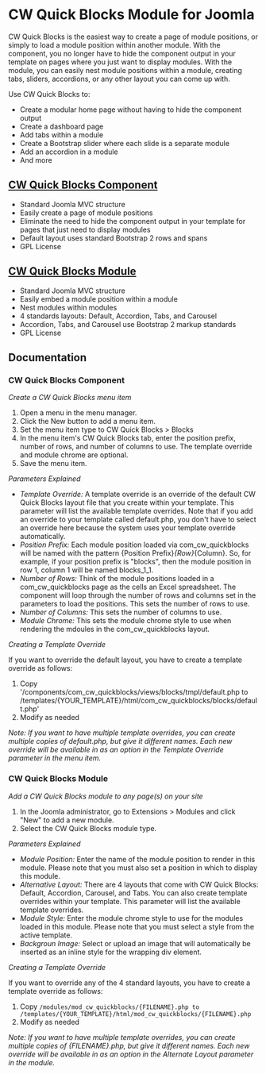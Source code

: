# CW Quick Blocks Module for Joomla

CW Quick Blocks is the easiest way to create a page of module positions, or simply to load a module position within another module. With the component, you no longer have to hide the component output in your template on pages where you just want to display modules. With the module, you can easily nest module positions within a module, creating tabs, sliders, accordions, or any other layout you can come up with.

Use CW Quick Blocks to:

* Create a modular home page without having to hide the component output
* Create a dashboard page
* Add tabs within a module
* Create a Bootstrap slider where each slide is a separate module
* Add an accordion in a module
* And more

## [CW Quick Blocks Component](https://github.com/corywebbmedia/com_cw_quickblocks)

* Standard Joomla MVC structure
* Easily create a page of module positions
* Eliminate the need to hide the component output in your template for pages that just need to display modules
* Default layout uses standard Bootstrap 2 rows and spans
* GPL License

## [CW Quick Blocks Module](https://github.com/corywebbmedia/mod_cw_quickblocks)

* Standard Joomla MVC structure
* Easily embed a module position within a module
* Nest modules within modules
* 4 standards layouts: Default, Accordion, Tabs, and Carousel
* Accordion, Tabs, and Carousel use Bootstrap 2 markup standards
* GPL License

## Documentation

### CW Quick Blocks Component

*Create a CW Quick Blocks menu item*

1. Open a menu in the menu manager.
2. Click the New button to add a menu item.
3. Set the menu item type to CW Quick Blocks > Blocks
4. In the menu item's CW Quick Blocks tab, enter the position prefix, number of rows, and number of columns to use. The template override and module chrome are optional.
5. Save the menu item.

*Parameters Explained*

* *Template Override:* A template override is an override of the default CW Quick Blocks layout file that you create within your template. This parameter will list the available template overrides. Note that if you add an override to your template called default.php, you don't have to select an override here because the system uses your template override automatically.
* *Position Prefix:* Each module position loaded via com_cw_quickblocks will be named with the pattern {Position Prefix}_{Row}_{Column}. So, for example, if your position prefix is "blocks", then the module position in row 1, column 1 will be named blocks_1_1.
* *Number of Rows:* Think of the module positions loaded in a com_cw_quickblocks page as the cells an Excel spreadsheet. The component will loop through the number of rows and columns set in the parameters to load the positions. This sets the number of rows to use.
* *Number of Columns:* This sets the number of columns to use.
* *Module Chrome:* This sets the module chrome style to use when rendering the mdoules in the com_cw_quickblocks layout.

*Creating a Template Override*

If you want to override the default layout, you have to create a template override as follows:

1. Copy '/components/com_cw_quickblocks/views/blocks/tmpl/default.php to /templates/{YOUR_TEMPLATE}/html/com_cw_quickblocks/blocks/default.php'
2. Modify as needed

_Note: If you want to have multiple template overrides, you can create multiple copies of default.php, but give it different names. Each new override will be available in as an option in the Template Override parameter in the menu item._

### CW Quick Blocks Module

*Add a CW Quick Blocks module to any page(s) on your site*

1. In the Joomla administrator, go to Extensions > Modules and click "New" to add a new module.
2. Select the CW Quick Blocks module type.

*Parameters Explained*

* *Module Position:* Enter the name of the module position to render in this module. Please note that you must also set a position in which to display this module.
* *Alternative Layout:* There are 4 layouts that come with CW Quick Blocks: Default, Accordion, Carousel, and Tabs. You can also create template overrides within your template. This parameter will list the available template overrides.
* *Module Style:* Enter the module chrome style to use for the modules loaded in this module. Please note that you must select a style from the active template.
* *Backgroun Image:* Select or upload an image that will automatically be inserted as an inline style for the wrapping div element.

*Creating a Template Override*

If you want to override any of the 4 standard layouts, you have to create a template override as follows:

1. Copy `/modules/mod_cw_quickblocks/{FILENAME}.php to /templates/{YOUR_TEMPLATE}/html/mod_cw_quickblocks/{FILENAME}.php`
2. Modify as needed

_Note: If you want to have multiple template overrides, you can create multiple copies of {FILENAME}.php, but give it different names. Each new override will be available in as an option in the Alternate Layout parameter in the module._
